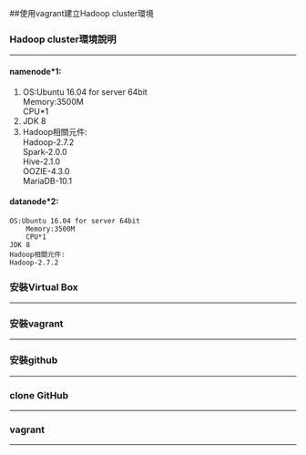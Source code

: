 ﻿##使用vagrant建立Hadoop cluster環境
### Hadoop cluster環境說明
---
#### namenode\*1:  
1. OS:Ubuntu 16.04 for server 64bit  
Memory:3500M  
CPU*1   
2. JDK 8  
3. Hadoop相關元件:    
Hadoop-2.7.2  
Spark-2.0.0   
Hive-2.1.0   
OOZIE-4.3.0  
MariaDB-10.1   

#### datanode*2: 
	OS:Ubuntu 16.04 for server 64bit 
		Memory:3500M 
		CPU*1 
	JDK 8 
	Hadoop相關元件:	
	Hadoop-2.7.2 
### 安裝Virtual Box
---
### 安裝vagrant
---
### 安裝github
---
### clone GitHub
---
### vagrant 
---